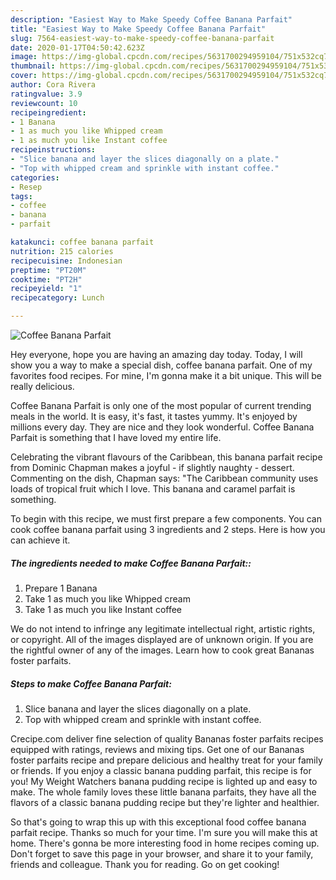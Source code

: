 ```yaml
---
description: "Easiest Way to Make Speedy Coffee Banana Parfait"
title: "Easiest Way to Make Speedy Coffee Banana Parfait"
slug: 7564-easiest-way-to-make-speedy-coffee-banana-parfait
date: 2020-01-17T04:50:42.623Z
image: https://img-global.cpcdn.com/recipes/5631700294959104/751x532cq70/coffee-banana-parfait-recipe-main-photo.jpg
thumbnail: https://img-global.cpcdn.com/recipes/5631700294959104/751x532cq70/coffee-banana-parfait-recipe-main-photo.jpg
cover: https://img-global.cpcdn.com/recipes/5631700294959104/751x532cq70/coffee-banana-parfait-recipe-main-photo.jpg
author: Cora Rivera
ratingvalue: 3.9
reviewcount: 10
recipeingredient:
- 1 Banana
- 1 as much you like Whipped cream
- 1 as much you like Instant coffee
recipeinstructions:
- "Slice banana and layer the slices diagonally on a plate."
- "Top with whipped cream and sprinkle with instant coffee."
categories:
- Resep
tags:
- coffee
- banana
- parfait

katakunci: coffee banana parfait
nutrition: 215 calories
recipecuisine: Indonesian
preptime: "PT20M"
cooktime: "PT2H"
recipeyield: "1"
recipecategory: Lunch

---
```



![Coffee Banana Parfait](https://img-global.cpcdn.com/recipes/5631700294959104/751x532cq70/coffee-banana-parfait-recipe-main-photo.jpg)

Hey everyone, hope you are having an amazing day today. Today, I will show you a way to make a special dish, coffee banana parfait. One of my favorites food recipes. For mine, I'm gonna make it a bit unique. This will be really delicious.

Coffee Banana Parfait is only one of the most popular of current trending meals in the world. It is easy, it's fast, it tastes yummy. It's enjoyed by millions every day. They are nice and they look wonderful. Coffee Banana Parfait is something that I have loved my entire life.

Celebrating the vibrant flavours of the Caribbean, this banana parfait recipe from Dominic Chapman makes a joyful - if slightly naughty - dessert. Commenting on the dish, Chapman says: &#34;The Caribbean community uses loads of tropical fruit which I love. This banana and caramel parfait is something.


To begin with this recipe, we must first prepare a few components. You can cook coffee banana parfait using 3 ingredients and 2 steps. Here is how you can achieve it.

##### The ingredients needed to make Coffee Banana Parfait::

1. Prepare 1 Banana
1. Take 1 as much you like Whipped cream
1. Take 1 as much you like Instant coffee


We do not intend to infringe any legitimate intellectual right, artistic rights, or copyright. All of the images displayed are of unknown origin. If you are the rightful owner of any of the images. Learn how to cook great Bananas foster parfaits. 

##### Steps to make Coffee Banana Parfait:

1. Slice banana and layer the slices diagonally on a plate.
1. Top with whipped cream and sprinkle with instant coffee.


Crecipe.com deliver fine selection of quality Bananas foster parfaits recipes equipped with ratings, reviews and mixing tips. Get one of our Bananas foster parfaits recipe and prepare delicious and healthy treat for your family or friends. If you enjoy a classic banana pudding parfait, this recipe is for you! My Weight Watchers banana pudding recipe is lighted up and easy to make. The whole family loves these little banana parfaits, they have all the flavors of a classic banana pudding recipe but they&#39;re lighter and healthier. 

So that's going to wrap this up with this exceptional food coffee banana parfait recipe. Thanks so much for your time. I'm sure you will make this at home. There's gonna be more interesting food in home recipes coming up. Don't forget to save this page in your browser, and share it to your family, friends and colleague. Thank you for reading. Go on get cooking!
